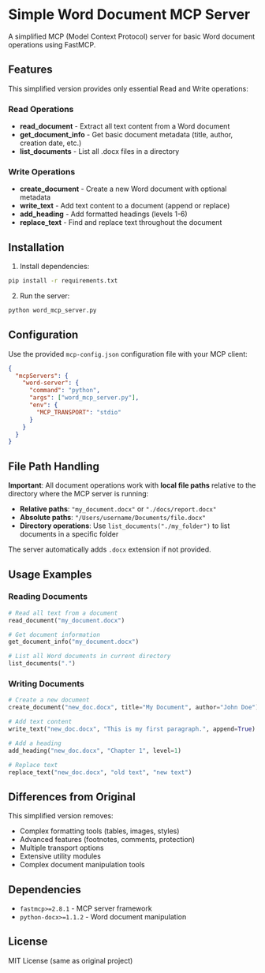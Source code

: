 # Simple Word Document MCP Server

A simplified MCP (Model Context Protocol) server for basic Word document operations using FastMCP.

## Features

This simplified version provides only essential Read and Write operations:

### Read Operations
- **read_document** - Extract all text content from a Word document
- **get_document_info** - Get basic document metadata (title, author, creation date, etc.)
- **list_documents** - List all .docx files in a directory

### Write Operations
- **create_document** - Create a new Word document with optional metadata
- **write_text** - Add text content to a document (append or replace)
- **add_heading** - Add formatted headings (levels 1-6)
- **replace_text** - Find and replace text throughout the document

## Installation

1. Install dependencies:
```bash
pip install -r requirements.txt
```

2. Run the server:
```bash
python word_mcp_server.py
```

## Configuration

Use the provided `mcp-config.json` configuration file with your MCP client:

```json
{
  "mcpServers": {
    "word-server": {
      "command": "python",
      "args": ["word_mcp_server.py"],
      "env": {
        "MCP_TRANSPORT": "stdio"
      }
    }
  }
}
```

## File Path Handling

**Important**: All document operations work with **local file paths** relative to the directory where the MCP server is running:

- **Relative paths**: `"my_document.docx"` or `"./docs/report.docx"`
- **Absolute paths**: `"/Users/username/Documents/file.docx"`
- **Directory operations**: Use `list_documents("./my_folder")` to list documents in a specific folder

The server automatically adds `.docx` extension if not provided.

## Usage Examples

### Reading Documents
```python
# Read all text from a document
read_document("my_document.docx")

# Get document information
get_document_info("my_document.docx")

# List all Word documents in current directory
list_documents(".")
```

### Writing Documents
```python
# Create a new document
create_document("new_doc.docx", title="My Document", author="John Doe")

# Add text content
write_text("new_doc.docx", "This is my first paragraph.", append=True)

# Add a heading
add_heading("new_doc.docx", "Chapter 1", level=1)

# Replace text
replace_text("new_doc.docx", "old text", "new text")
```

## Differences from Original

This simplified version removes:
- Complex formatting tools (tables, images, styles)
- Advanced features (footnotes, comments, protection)
- Multiple transport options
- Extensive utility modules
- Complex document manipulation tools

## Dependencies

- `fastmcp>=2.8.1` - MCP server framework
- `python-docx>=1.1.2` - Word document manipulation

## License

MIT License (same as original project)